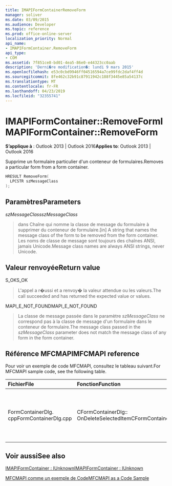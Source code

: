 ```yaml
---
title: IMAPIFormContainerRemoveForm
manager: soliver
ms.date: 03/09/2015
ms.audience: Developer
ms.topic: reference
ms.prod: office-online-server
localization_priority: Normal
api_name:
- IMAPIFormContainer.RemoveForm
api_type:
- COM
ms.assetid: 7f851ce8-bd01-4ea5-86e0-e44323cc0aab
description: 'Derni�re modification�: lundi 9 mars 2015'
ms.openlocfilehash: e53c0cbd9946ff04516594a7ce99fdc2daf4ff4d
ms.sourcegitcommit: 8fe462c32b91c87911942c188f3445e85a54137c
ms.translationtype: MT
ms.contentlocale: fr-FR
ms.lasthandoff: 04/23/2019
ms.locfileid: "32355741"
---
```

# <a name="imapiformcontainerremoveform"></a><span data-ttu-id="16a6f-103">IMAPIFormContainer::RemoveForm</span><span class="sxs-lookup"><span data-stu-id="16a6f-103">IMAPIFormContainer::RemoveForm</span></span>

  
  
<span data-ttu-id="16a6f-104">**S’applique à** : Outlook 2013 | Outlook 2016</span><span class="sxs-lookup"><span data-stu-id="16a6f-104">**Applies to**: Outlook 2013 | Outlook 2016</span></span> 
  
<span data-ttu-id="16a6f-105">Supprime un formulaire particulier d'un conteneur de formulaires.</span><span class="sxs-lookup"><span data-stu-id="16a6f-105">Removes a particular form from a form container.</span></span>
  
```cpp
HRESULT RemoveForm(
  LPCSTR szMessageClass
);
```

## <a name="parameters"></a><span data-ttu-id="16a6f-106">Paramètres</span><span class="sxs-lookup"><span data-stu-id="16a6f-106">Parameters</span></span>

 <span data-ttu-id="16a6f-107">_szMessageClass_</span><span class="sxs-lookup"><span data-stu-id="16a6f-107">_szMessageClass_</span></span>
  
> <span data-ttu-id="16a6f-108">dans Chaîne qui nomme la classe de message du formulaire à supprimer du conteneur de formulaire.</span><span class="sxs-lookup"><span data-stu-id="16a6f-108">[in] A string that names the message class of the form to be removed from the form container.</span></span> <span data-ttu-id="16a6f-109">Les noms de classe de message sont toujours des chaînes ANSI, jamais Unicode.</span><span class="sxs-lookup"><span data-stu-id="16a6f-109">Message class names are always ANSI strings, never Unicode.</span></span>
    
## <a name="return-value"></a><span data-ttu-id="16a6f-110">Valeur renvoyée</span><span class="sxs-lookup"><span data-stu-id="16a6f-110">Return value</span></span>

<span data-ttu-id="16a6f-111">S_OK</span><span class="sxs-lookup"><span data-stu-id="16a6f-111">S_OK</span></span> 
  
> <span data-ttu-id="16a6f-112">L'appel a r�ussi et a renvoy� la valeur attendue ou les valeurs.</span><span class="sxs-lookup"><span data-stu-id="16a6f-112">The call succeeded and has returned the expected value or values.</span></span>
    
<span data-ttu-id="16a6f-113">MAPI_E_NOT_FOUND</span><span class="sxs-lookup"><span data-stu-id="16a6f-113">MAPI_E_NOT_FOUND</span></span> 
  
> <span data-ttu-id="16a6f-114">La classe de message passée dans le paramètre _szMessageClass_ ne correspond pas à la classe de message d'un formulaire dans le conteneur de formulaire.</span><span class="sxs-lookup"><span data-stu-id="16a6f-114">The message class passed in the  _szMessageClass_ parameter does not match the message class of any form in the form container.</span></span> 
    
## <a name="mfcmapi-reference"></a><span data-ttu-id="16a6f-115">Référence MFCMAPI</span><span class="sxs-lookup"><span data-stu-id="16a6f-115">MFCMAPI reference</span></span>

<span data-ttu-id="16a6f-116">Pour voir un exemple de code MFCMAPI, consultez le tableau suivant.</span><span class="sxs-lookup"><span data-stu-id="16a6f-116">For MFCMAPI sample code, see the following table.</span></span>
  
|<span data-ttu-id="16a6f-117">**Fichier**</span><span class="sxs-lookup"><span data-stu-id="16a6f-117">**File**</span></span>|<span data-ttu-id="16a6f-118">**Fonction**</span><span class="sxs-lookup"><span data-stu-id="16a6f-118">**Function**</span></span>|<span data-ttu-id="16a6f-119">**Commentaire**</span><span class="sxs-lookup"><span data-stu-id="16a6f-119">**Comment**</span></span>|
|:-----|:-----|:-----|
|<span data-ttu-id="16a6f-120">FormContainerDlg. cpp</span><span class="sxs-lookup"><span data-stu-id="16a6f-120">FormContainerDlg.cpp</span></span>  <br/> |<span data-ttu-id="16a6f-121">CFormContainerDlg:: OnDeleteSelectedItem</span><span class="sxs-lookup"><span data-stu-id="16a6f-121">CFormContainerDlg::OnDeleteSelectedItem</span></span>  <br/> |<span data-ttu-id="16a6f-122">MFCMAPI utilise la méthode **IMAPIFormContainer:: RemoveForm** pour supprimer un formulaire d'un conteneur de formulaire.</span><span class="sxs-lookup"><span data-stu-id="16a6f-122">MFCMAPI uses the **IMAPIFormContainer::RemoveForm** method to delete a form from a form container.</span></span>  <br/> |
   
## <a name="see-also"></a><span data-ttu-id="16a6f-123">Voir aussi</span><span class="sxs-lookup"><span data-stu-id="16a6f-123">See also</span></span>



[<span data-ttu-id="16a6f-124">IMAPIFormContainer : IUnknown</span><span class="sxs-lookup"><span data-stu-id="16a6f-124">IMAPIFormContainer : IUnknown</span></span>](imapiformcontaineriunknown.md)


[<span data-ttu-id="16a6f-125">MFCMAPI comme un exemple de Code</span><span class="sxs-lookup"><span data-stu-id="16a6f-125">MFCMAPI as a Code Sample</span></span>](mfcmapi-as-a-code-sample.md)

